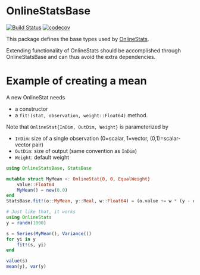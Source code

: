 # OnlineStatsBase

[![Build Status](https://travis-ci.org/joshday/OnlineStatsBase.jl.svg?branch=master)](https://travis-ci.org/joshday/OnlineStatsBase.jl)
[![codecov](https://codecov.io/gh/joshday/OnlineStatsBase.jl/branch/master/graph/badge.svg)](https://codecov.io/gh/joshday/OnlineStatsBase.jl)


This package defines the base types used by [OnlineStats](https://github.com/joshday/OnlineStats.jl).

Extending functionality of OnlineStats should be accomplished through OnlineStatsBase and can thus avoid the extra dependencies.

# Example of creating a mean

A new OnlineStat needs
- a constructor
- a `fit!(stat, observation, weight::Float64)` method.

Note that `OnlineStat{InDim, OutDim, Weight}` is parameterized by
- `InDim`: size of a single observation (0=scalar, 1=vector, (0,1)=scalar-vector pair)
- `OutDim`: size of output (same convention as `InDim`)
- `Weight`: default weight

```julia
using OnlineStatsBase, StatsBase

mutable struct MyMean <: OnlineStat{0, 0, EqualWeight}
    value::Float64
    MyMean() = new(0.0)
end
StatsBase.fit!(o::MyMean, y::Real, w::Float64) = (o.value += w * (y - o.value))

# Just like that, it works
using OnlineStats
y = randn(1000)

s = Series(MyMean(), Variance())
for yi in y
    fit!(s, yi)
end

value(s)
mean(y), var(y)
```
